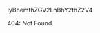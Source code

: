 IyBhemthZGV2LnBhY2thZ2V4

<!-- START GLOBAL CORPORATION -->
404: Not Found
<!-- END GLOBAL CORPORATION -->